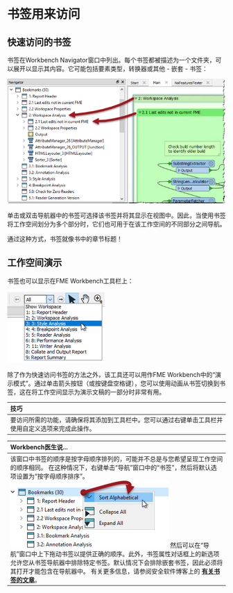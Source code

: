 # 书签用来访问

## 快速访问的书签

书签在Workbench Navigator窗口中列出。每个书签都被描述为一个文件夹，可以展开以显示其内容。它可能包括要素类型，转换器或其他 - 嵌套 - 书签：

![](../../../.gitbook/assets/img5.015.bookmarksforaccess.png)

单击或双击导航器中的书签可选择该书签并将其显示在视图中。因此，当使用书签将工作空间划分为多个部分时，它们也可用于在该工作空间的不同部分之间导航。

通过这种方式，书签就像书中的章节标题！

## 工作空间演示

书签也可以显示在FME Workbench工具栏上：

![](../../../.gitbook/assets/img5.016.presentationoption.png)

除了作为快速访问书签的方法之外，该工具还可以用作FME Workbench中的“演示模式”。通过单击箭头按钮（或按键盘空格键），您可以使用动画从书签切换到书签，这在将工作空间显示为演示文稿的一部分时非常有用。

|  技巧 |
| :--- |
|  要访问所需的功能，请确保将其添加到工具栏中。您可以通过右键单击工具栏并使用自定义选项来完成此操作。 |

|  Workbench医生说... |
| :--- |
|  该窗口中书签的顺序是按字母顺序排列的，可能并不总是与您希望呈现工作空间的顺序相同。  在这种情况下，右键单击“导航”窗口中的“书签”，然后将默认选项设置为“按字母顺序排序”。  ![](../../../.gitbook/assets/img5.017.bookmarksortoption.png)  然后可以在“导航”窗口中上下拖动书签以提供正确的顺序。此外，书签属性对话框上的新选项允许您从书签导航器中排除特定书签。默认情况下会排除嵌套书签，因此必须将其打开才能包含在导航器中。  有关更多信息，请参阅安全软件博客上的 [**有关书签的文章**](http://blog.safe.com/2016/03/fmeevangelist146/)。 |

